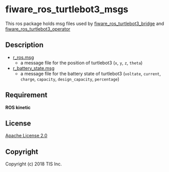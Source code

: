 # fiware_ros_turtlebot3_msgs
This ros package holds msg files used by [fiware_ros_turtlebot3_bridge](https://github.com/tech-sketch/fiware_ros_turtlebot3_bridge) and [fiware_ros_turtlebot3_operator](https://github.com/tech-sketch/fiware_ros_turtlebot3_operator)

## Description

* [r_ros.msg](/msg/r_pos.msg)
    * a message file for the position of turtlebot3 (`x`, `y`, `z`, `theta`)
* [r_battery_state.msg](/msg/r_battery_state.msg)
    * a message file for the battery state of turtlebot3 (`voltate`, `current`, `charge`, `capacity`, `design_capacity`, `percentage`)

## Requirement

**ROS kinetic**

## License

[Apache License 2.0](/LICENSE)

## Copyright
Copyright (c) 2018 TIS Inc.
